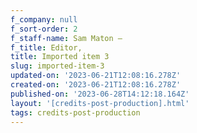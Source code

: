 ```yaml
---
f_company: null
f_sort-order: 2
f_staff-name: Sam Maton –
f_title: Editor,
title: Imported item 3
slug: imported-item-3
updated-on: '2023-06-21T12:08:16.278Z'
created-on: '2023-06-21T12:08:16.278Z'
published-on: '2023-06-28T14:12:18.164Z'
layout: '[credits-post-production].html'
tags: credits-post-production
---
```



